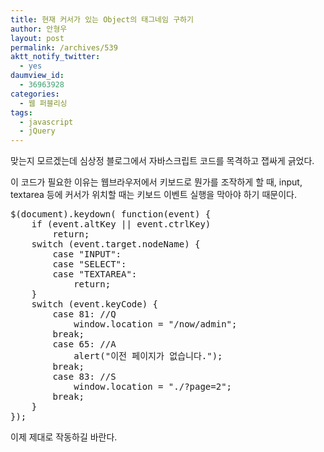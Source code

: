 ```yaml
---
title: 현재 커서가 있는 Object의 태그네임 구하기
author: 안형우
layout: post
permalink: /archives/539
aktt_notify_twitter:
  - yes
daumview_id:
  - 36963928
categories:
  - 웹 퍼블리싱
tags:
  - javascript
  - jQuery
---
```

맞는지 모르겠는데 심상정 블로그에서 자바스크립트 코드를 목격하고 잽싸게 긁었다.

이 코드가 필요한 이유는 웹브라우저에서 키보드로 뭔가를 조작하게 할 때, input, textarea 등에 커서가 위치할 때는 키보드 이벤트 실행을 막아야 하기 때문이다.

<pre class="brush:js">$(document).keydown( function(event) {
	if (event.altKey || event.ctrlKey)
		return;
	switch (event.target.nodeName) {
		case "INPUT":
		case "SELECT":
		case "TEXTAREA":
			return;
	}		
	switch (event.keyCode) {
		case 81: //Q
			window.location = "/now/admin";
		break;
		case 65: //A	
			alert("이전 페이지가 없습니다.");
		break;
		case 83: //S
			window.location = "./?page=2";
		break;
	}
});
</pre>

이제 제대로 작동하길 바란다.